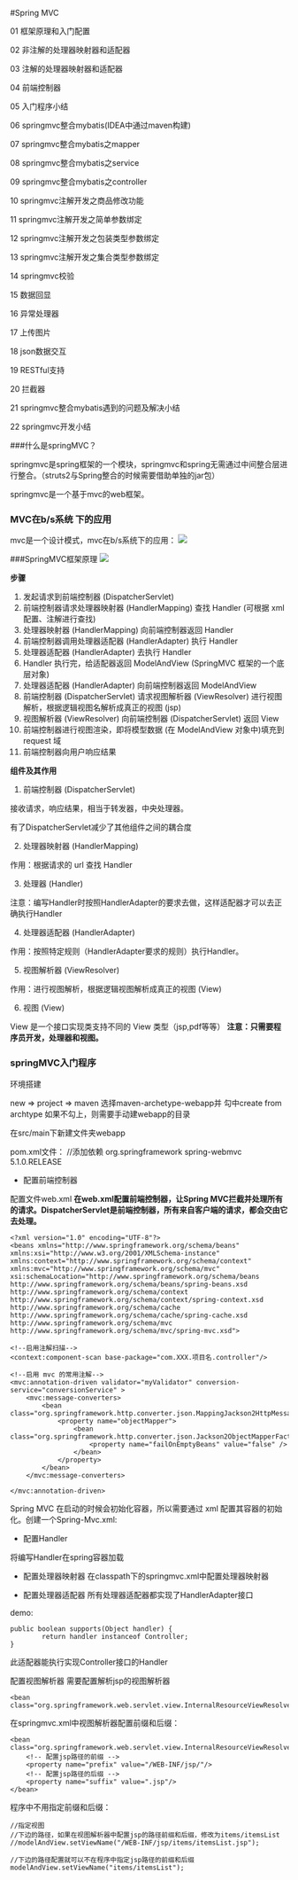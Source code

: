 #Spring MVC

01 框架原理和入门配置

02 非注解的处理器映射器和适配器

03 注解的处理器映射器和适配器

04 前端控制器

05 入门程序小结

06 springmvc整合mybatis(IDEA中通过maven构建)

07 springmvc整合mybatis之mapper

08 springmvc整合mybatis之service

09 springmvc整合mybatis之controller

10 springmvc注解开发之商品修改功能

11 springmvc注解开发之简单参数绑定

12 springmvc注解开发之包装类型参数绑定

13 springmvc注解开发之集合类型参数绑定

14 springmvc校验

15 数据回显

16 异常处理器

17 上传图片

18 json数据交互

19 RESTful支持

20 拦截器

21 springmvc整合mybatis遇到的问题及解决小结

22 springmvc开发小结

###什么是springMVC？

springmvc是spring框架的一个模块，springmvc和spring无需通过中间整合层进行整合。（struts2与Spring整合的时候需要借助单独的jar包）

springmvc是一个基于mvc的web框架。

### MVC在b/s系统 下的应用
mvc是一个设计模式，mvc在b/s系统下的应用：
![](https://i.imgur.com/eZulATF.png)


###SpringMVC框架原理
![](https://i.imgur.com/tHRuUYM.png)

**步骤**

1. 发起请求到前端控制器 (DispatcherServlet)
2. 前端控制器请求处理器映射器 (HandlerMapping) 查找 Handler (可根据 xml 配置、注解进行查找)
3. 处理器映射器 (HandlerMapping) 向前端控制器返回 Handler
4. 前端控制器调用处理器适配器 (HandlerAdapter) 执行 Handler
5. 处理器适配器 (HandlerAdapter) 去执行 Handler
6. Handler 执行完，给适配器返回 ModelAndView (SpringMVC 框架的一个底层对象)
7. 处理器适配器 (HandlerAdapter) 向前端控制器返回 ModelAndView
8. 前端控制器 (DispatcherServlet) 请求视图解析器 (ViewResolver) 进行视图解析，根据逻辑视图名解析成真正的视图 (jsp)
9. 视图解析器 (ViewResolver) 向前端控制器 (DispatcherServlet) 返回 View
10. 前端控制器进行视图渲染，即将模型数据 (在 ModelAndView 对象中)填充到 request 域
11. 前端控制器向用户响应结果

**组件及其作用**

1. 前端控制器 (DispatcherServlet)

接收请求，响应结果，相当于转发器，中央处理器。

有了DispatcherServlet减少了其他组件之间的耦合度

2. 处理器映射器 (HandlerMapping)

作用：根据请求的 url 查找 Handler

3. 处理器 (Handler)

注意：编写Handler时按照HandlerAdapter的要求去做，这样适配器才可以去正确执行Handler

4. 处理器适配器 (HandlerAdapter)

作用：按照特定规则（HandlerAdapter要求的规则）执行Handler。

5. 视图解析器 (ViewResolver)

作用：进行视图解析，根据逻辑视图解析成真正的视图 (View)

6. 视图 (View)

View 是一个接口实现类支持不同的 View 类型（jsp,pdf等等）
**注意：只需要程序员开发，处理器和视图。**

### springMVC入门程序

环境搭建

new => project => maven 选择maven-archetype-webapp并 勾中create from archtype
如果不勾上，则需要手动建webapp的目录

在src/main下新建文件夹webapp

pom.xml文件：
    //添加依赖
    <dependency>
        <groupId>org.springframework</groupId>
        <artifactId>spring-webmvc</artifactId>
        <version>5.1.0.RELEASE</version>
    </dependency>


* 配置前端控制器

配置文件web.xml
**在web.xml配置前端控制器，让Spring MVC拦截并处理所有的请求。DispatcherServlet是前端控制器，所有来自客户端的请求，都会交由它去处理。**

    <?xml version="1.0" encoding="UTF-8"?>
    <beans xmlns="http://www.springframework.org/schema/beans"
    xmlns:xsi="http://www.w3.org/2001/XMLSchema-instance"
    xmlns:context="http://www.springframework.org/schema/context"
    xmlns:mvc="http://www.springframework.org/schema/mvc"
    xsi:schemaLocation="http://www.springframework.org/schema/beans http://www.springframework.org/schema/beans/spring-beans.xsd http://www.springframework.org/schema/context http://www.springframework.org/schema/context/spring-context.xsd http://www.springframework.org/schema/cache http://www.springframework.org/schema/cache/spring-cache.xsd http://www.springframework.org/schema/mvc http://www.springframework.org/schema/mvc/spring-mvc.xsd">

    <!--启用注解扫描-->
    <context:component-scan base-package="com.XXX.项目名.controller"/>

    <!--启用 mvc 的常用注解-->    
    <mvc:annotation-driven validator="myValidator" conversion-service="conversionService" >
        <mvc:message-converters>
            <bean class="org.springframework.http.converter.json.MappingJackson2HttpMessageConverter">
                <property name="objectMapper">
                    <bean class="org.springframework.http.converter.json.Jackson2ObjectMapperFactoryBean">
                        <property name="failOnEmptyBeans" value="false" />
                    </bean>
                </property>
            </bean>
        </mvc:message-converters>

    </mvc:annotation-driven>

Spring MVC 在启动的时候会初始化容器，所以需要通过 xml 配置其容器的初始化。创建一个Spring-Mvc.xml:

* 配置Handler
 
将编写Handler在spring容器加载
    <!-- 配置Handler -->
    <bean name="/queryItems.action" class="com.iot.ssm.controller.ItemsController"/>


* 配置处理器映射器
在classpath下的springmvc.xml中配置处理器映射器

    <!-- 处理器映射器
    将bean的name作为url进行查找，需要在配置Handler时指定beanname(就是url)
    -->
    <bean class="org.springframework.web.servlet.handler.BeanNameUrlHandlerMapping"/>
* 配置处理器适配器
所有处理器适配器都实现了HandlerAdapter接口

    <bean class="org.springframework.web.servlet.mvc.SimpleControllerHandlerAdapter">

demo:

    public boolean supports(Object handler) {
            return handler instanceof Controller;
    }


此适配器能执行实现Controller接口的Handler

配置视图解析器
需要配置解析jsp的视图解析器

 <!-- 视图解析器
    解析jsp,默认使用jstl,classpath下要有jstl的包
    -->
    <bean class="org.springframework.web.servlet.view.InternalResourceViewResolver"/>



在springmvc.xml中视图解析器配置前缀和后缀：

    <bean class="org.springframework.web.servlet.view.InternalResourceViewResolver">
        <!-- 配置jsp路径的前缀 -->
        <property name="prefix" value="/WEB-INF/jsp/"/>
        <!-- 配置jsp路径的后缀 -->
        <property name="suffix" value=".jsp"/>
    </bean>

程序中不用指定前缀和后缀：

    //指定视图
    //下边的路径，如果在视图解析器中配置jsp的路径前缀和后缀，修改为items/itemsList
    //modelAndView.setViewName("/WEB-INF/jsp/items/itemsList.jsp");
    
    //下边的路径配置就可以不在程序中指定jsp路径的前缀和后缀
    modelAndView.setViewName("items/itemsList");